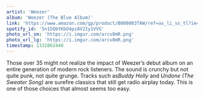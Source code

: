 ```yaml
---
artist: 'Weezer'
album: 'Weezer (The Blue Album)'
link: 'https://www.amazon.com/gp/product/B000003TAW/ref=as_li_ss_tl?ie=UTF8&amp;tag=besalbintheun-20&amp;linkCode=as2&amp;camp=1789&amp;creative=390957&amp;creativeASIN=B000003TAW'
spotify_id: '5n15QbYKbO4pzAV2Iy1VVG'
photo_url_sm: 'https://i.imgur.com/arcv8mR.png'
photo_url_lg: 'https://i.imgur.com/arcv8mR.png'
timestamp: 1332862440
---
```

Those over 35 might not realize the impact of Weezer’s debut album on an entire generation of modern rock listeners. The sound is crunchy but not quite punk, not quite grunge. Tracks such as*Buddy Holly* and *Undone (The Sweater Song)* are surefire classics that still get radio airplay today. This is one of those choices that almost seems too easy.